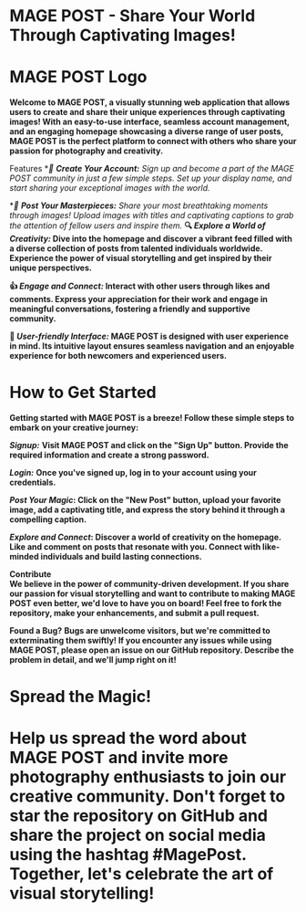 # MAGE POST - Share Your World Through Captivating Images!
# MAGE POST Logo

**Welcome to MAGE POST, a visually stunning web application that allows users to create and share their unique experiences through captivating images! With an easy-to-use interface, seamless account management, and an engaging homepage showcasing a diverse range of user posts, MAGE POST is the perfect platform to connect with others who share your passion for photography and creativity.**

Features
**🌟 ***Create Your Account:** Sign up and become a part of the MAGE POST community in just a few simple steps. Set up your display name, and start sharing your exceptional images with the world.**

**📸 ***Post Your Masterpieces:** Share your most breathtaking moments through images! Upload images with titles and captivating captions to grab the attention of fellow users and inspire them.**
**🔍 ***Explore a World of Creativity:*** Dive into the homepage and discover a vibrant feed filled with a diverse collection of posts from talented individuals worldwide. Experience the power of visual storytelling and get inspired by their unique perspectives.**

**👍 ***Engage and Connect:*** Interact with other users through likes and comments. Express your appreciation for their work and engage in meaningful conversations, fostering a friendly and supportive community.**

**🎯 ***User-friendly Interface:*** MAGE POST is designed with user experience in mind. Its intuitive layout ensures seamless navigation and an enjoyable experience for both newcomers and experienced users.**

# How to Get Started
**Getting started with MAGE POST is a breeze! Follow these simple steps to embark on your creative journey:**

***Signup:*** **Visit MAGE POST and click on the "Sign Up" button. Provide the required information and create a strong password.**

***Login:*** **Once you've signed up, log in to your account using your credentials.**

*****Post Your Magic***: Click on the "New Post" button, upload your favorite image, add a captivating title, and express the story behind it through a compelling caption.**

*****Explore and Connect***: Discover a world of creativity on the homepage. Like and comment on posts that resonate with you. Connect with like-minded individuals and build lasting connections.**

**Contribute**<br>
**We believe in the power of community-driven development. If you share our passion for visual storytelling and want to contribute to making MAGE POST even better, we'd love to have you on board! Feel free to fork the repository, make your enhancements, and submit a pull request.**

**Found a Bug?**
**Bugs are unwelcome visitors, but we're committed to exterminating them swiftly! If you encounter any issues while using MAGE POST, please open an issue on our GitHub repository. Describe the problem in detail, and we'll jump right on it!**

# Spread the Magic!
# Help us spread the word about MAGE POST and invite more photography enthusiasts to join our creative community. Don't forget to star the repository on GitHub and share the project on social media using the hashtag #MagePost. Together, let's celebrate the art of visual storytelling!
